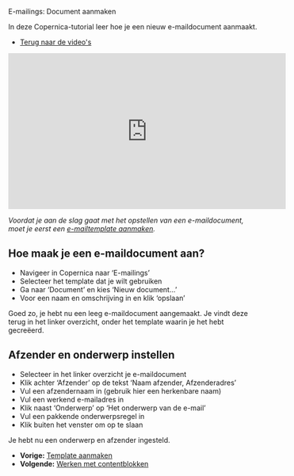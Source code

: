 E-mailings: Document aanmaken

In deze Copernica-tutorial leer hoe je een nieuw e-maildocument
aanmaakt.

-   [Terug naar de video's](./video-tutorials.md "Video's")

<iframe width="560" height="315" src="https://www.youtube.com/embed/9QVub5gvmx4?list=PLgCg-YR2FABYm7GqM8_ZLDH98-DAc0yoq" frameborder="0" allowfullscreen="allowfullscreen">  </iframe>

*Voordat je aan de slag gaat met het opstellen van een e-maildocument,
moet je eerst een [e-mailtemplate aanmaken](./emailings-creating-a-new-template.md).*

Hoe maak je een e-maildocument aan?
-----------------------------------

-   Navigeer in Copernica naar ‘E-mailings’
-   Selecteer het template dat je wilt gebruiken
-   Ga naar ‘Document’ en kies ‘Nieuw document...’
-   Voor een naam en omschrijving in en klik ‘opslaan’

Goed zo, je hebt nu een leeg e-maildocument aangemaakt. Je vindt deze
terug in het linker overzicht, onder het template waarin je het hebt
gecreëerd.

Afzender en onderwerp instellen
-------------------------------

-   Selecteer in het linker overzicht je e-maildocument
-   Klik achter ‘Afzender’ op de tekst ‘Naam afzender, Afzenderadres’
-   Vul een afzendernaam in (gebruik hier een herkenbare naam)
-   Vul een werkend e-mailadres in
-   Klik naast ‘Onderwerp’ op ‘Het onderwerp van de e-mail’
-   Vul een pakkende onderwerpsregel in
-   Klik buiten het venster om op te slaan

Je hebt nu een onderwerp en afzender ingesteld.

-   **Vorige:** [Template aanmaken](./emailings-creating-a-new-template.md "Profielen: Template aanmaken")
-   **Volgende:** [Werken met contentblokken](./emailings-using-content-blocks.md "Profielen: Werken met contentblokken")

